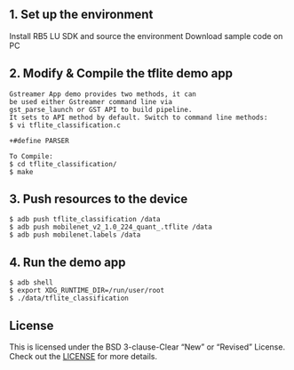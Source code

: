 ## 1. Set up the environment
Install RB5 LU SDK and source the environment
Download sample code on PC

## 2. Modify & Compile the tflite demo app
```
Gstreamer App demo provides two methods, it can
be used either Gstreamer command line via
gst_parse_launch or GST API to build pipeline.
It sets to API method by default. Switch to command line methods:
$ vi tflite_classification.c

+#define PARSER

To Compile:
$ cd tflite_classification/
$ make
```

## 3. Push resources to the device
```
$ adb push tflite_classification /data
$ adb push mobilenet_v2_1.0_224_quant_.tflite /data
$ adb push mobilenet.labels /data
```

## 4. Run the demo app
```
$ adb shell
$ export XDG_RUNTIME_DIR=/run/user/root
$ ./data/tflite_classification
```

## License
This is licensed under the BSD 3-clause-Clear “New” or “Revised” License. Check out the [LICENSE](LICENSE) for more details.
